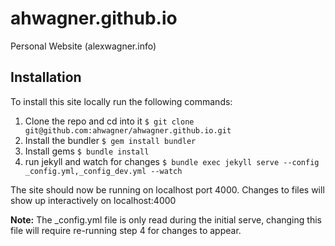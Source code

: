 # ahwagner.github.io
Personal Website (alexwagner.info)

## Installation

To install this site locally run the following commands:

1. Clone the repo and cd into it `$ git clone git@github.com:ahwagner/ahwagner.github.io.git`
2. Install the bundler `$ gem install bundler`
3. Install gems `$ bundle install`
4. run jekyll and watch for changes `$ bundle exec jekyll serve --config _config.yml,_config_dev.yml --watch`

The site should now be running on localhost port 4000. 
Changes to files will show up interactively on localhost:4000

**Note:** The _config.yml file is only read during the initial serve, 
changing this file will require re-running step 4 for changes to appear.
